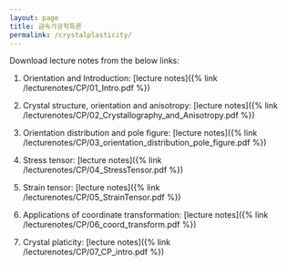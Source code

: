 ```yaml
---
layout: page
title: 금속가공학특론
permalink: /crystalplasticity/
---
```


Download lecture notes from the below links:

1. Orientation and Introduction: [lecture notes]({% link /lecturenotes/CP/01_Intro.pdf %})

2. Crystal structure, orientation and anisotropy: [lecture notes]({% link /lecturenotes/CP/02_Crystallography_and_Anisotropy.pdf %})

3. Orientation distribution and pole figure: [lecture notes]({% link /lecturenotes/CP/03_orientation_distribution_pole_figure.pdf %})

4. Stress tensor: [lecture notes]({% link /lecturenotes/CP/04_StressTensor.pdf %})

5. Strain tensor: [lecture notes]({% link /lecturenotes/CP/05_StrainTensor.pdf %})

6. Applications of coordinate transformation: [lecture notes]({% link /lecturenotes/CP/06_coord_transform.pdf %})

7. Crystal platicity: [lecture notes]({% link /lecturenotes/CP/07_CP_intro.pdf %})
